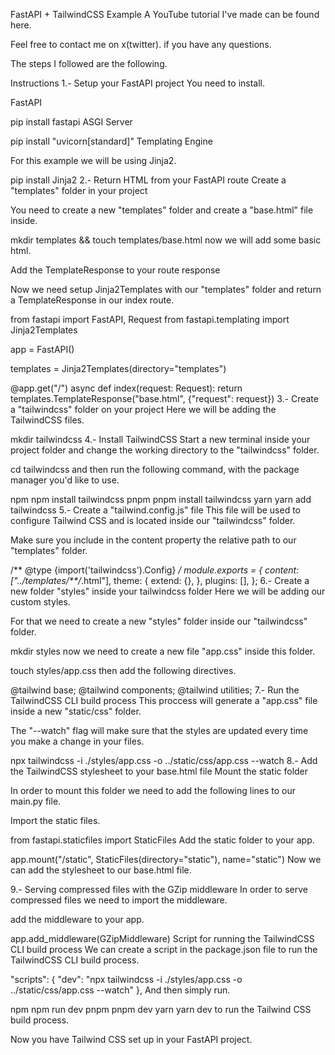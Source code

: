 FastAPI + TailwindCSS Example
A YouTube tutorial I've made can be found here.

Feel free to contact me on x(twitter). if you have any questions.

The steps I followed are the following.

Instructions
1.- Setup your FastAPI project
You need to install.

FastAPI

pip install fastapi
ASGI Server

pip install "uvicorn[standard]"
Templating Engine

For this example we will be using Jinja2.

pip install Jinja2
2.- Return HTML from your FastAPI route
Create a "templates" folder in your project

You need to create a new "templates" folder and create a "base.html" file inside.

mkdir templates && touch templates/base.html
now we will add some basic html.

<!DOCTYPE html>
<html lang="en">
  <head>
    <meta charset="UTF-8" />
    <meta http-equiv="X-UA-Compatible" content="IE=edge" />
    <meta name="viewport" content="width=device-width, initial-scale=1.0" />
    <title>Document</title>
  </head>
  <body></body>
</html>
Add the TemplateResponse to your route response

Now we need setup Jinja2Templates with our "templates" folder and return a TemplateResponse in our index route.

from fastapi import FastAPI, Request
from fastapi.templating import Jinja2Templates

app = FastAPI()

templates = Jinja2Templates(directory="templates")

@app.get("/")
async def index(request: Request):
    return templates.TemplateResponse("base.html", {"request": request})
3.- Create a "tailwindcss" folder on your project
Here we will be adding the TailwindCSS files.

mkdir tailwindcss
4.- Install TailwindCSS
Start a new terminal inside your project folder and change the working directory to the "tailwindcss" folder.

cd tailwindcss
and then run the following command, with the package manager you'd like to use.

npm
npm install tailwindcss
pnpm
pnpm install tailwindcss
yarn
yarn add tailwindcss
5.- Create a "tailwind.config.js" file
This file will be used to configure Tailwind CSS and is located inside our "tailwindcss" folder.

Make sure you include in the content property the relative path to our "templates" folder.

/** @type {import('tailwindcss').Config} */
module.exports = {
  content: ["../templates/**/*.html"],
  theme: {
    extend: {},
  },
  plugins: [],
};
6.- Create a new folder "styles" inside your tailwindcss folder
Here we will be adding our custom styles.

For that we need to create a new "styles" folder inside our "tailwindcss" folder.

mkdir styles
now we need to create a new file "app.css" inside this folder.

touch styles/app.css
then add the following directives.

@tailwind base;
@tailwind components;
@tailwind utilities;
7.- Run the TailwindCSS CLI build process
This proccess will generate a "app.css" file inside a new "static/css" folder.

The "--watch" flag will make sure that the styles are updated every time you make a change in your files.

npx tailwindcss -i ./styles/app.css -o ../static/css/app.css --watch
8.- Add the TailwindCSS stylesheet to your base.html file
Mount the static folder

In order to mount this folder we need to add the following lines to our main.py file.

Import the static files.

from fastapi.staticfiles import StaticFiles
Add the static folder to your app.

app.mount("/static", StaticFiles(directory="static"), name="static")
Now we can add the stylesheet to our base.html file.

<link href="{{url_for('static',path='/css/app.css')}}" rel="stylesheet" />
9.- Serving compressed files with the GZip middleware
In order to serve compressed files we need to import the middleware.

add the middleware to your app.

app.add_middleware(GZipMiddleware)
Script for running the TailwindCSS CLI build process
We can create a script in the package.json file to run the TailwindCSS CLI build process.

"scripts": {
    "dev": "npx tailwindcss -i ./styles/app.css -o ../static/css/app.css --watch"
},
And then simply run.

npm
npm run dev
pnpm
pnpm dev
yarn
yarn dev
to run the Tailwind CSS build process.

Now you have Tailwind CSS set up in your FastAPI project.